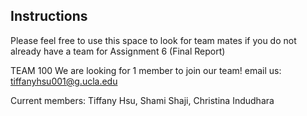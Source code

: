 ## Instructions

Please feel free to use this space to look for team mates if you do not already have a team for Assignment 6 (Final Report)

TEAM 100
We are looking for 1 member to join our team! email us: tiffanyhsu001@g.ucla.edu

Current members:
Tiffany Hsu,
Shami Shaji,
Christina Indudhara



